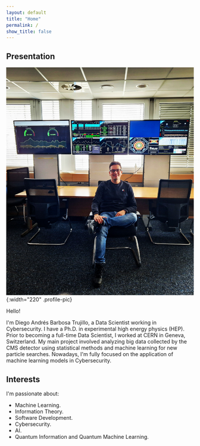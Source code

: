 ```yaml
---
layout: default
title: "Home"
permalink: /
show_title: false
---
```


##  Presentation
![Profile](/assets/img/my_profile.jpg){:width="220" .profile-pic}

Hello! 

I'm Diego Andrés Barbosa Trujillo, a
Data Scientist working in Cybersecurity. I have a Ph.D. in experimental high energy physics (HEP). Prior to becoming
a full-time Data Scientist, I worked at CERN in Geneva, Switzerland. My main project involved analyzing big data
collected by the CMS detector using statistical methods and machine learning for new particle searches.
Nowadays, I'm fully focused on the application of machine learning models in Cybersecurity.

## Interests
I'm passionate about:
* Machine Learning.
* Information Theory.
* Software Development.
* Cybersecurity.
* AI.
* Quantum Information and Quantum Machine Learning.
